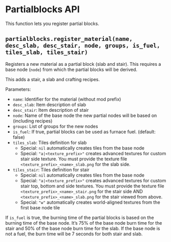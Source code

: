 # Partialblocks API

This function lets you register partial blocks.

## `partialblocks.register_material(name, desc_slab, desc_stair, node, groups, is_fuel, tiles_slab, tiles_stair)`

Registers a new material as a partial block (slab and stair). This requires a base node (`node`) from which
the partial blocks will be derived.

This adds a stair, a slab and crafting recipes.

Parameters:

* `name`: Identifier for the material (without mod prefix)
* `desc_slab`: Item description of slab
* `desc_stair`: Item description of stair
* `node`: Name of the base node the new partial nodes will be based on (including recipes)
* `groups`: List of groups for the new nodes
* `is_fuel`: If true, partial blocks can be used as furnace fuel. (default: false)
* `tiles_slab`: Tiles definition for slab
    * Special: `nil` automatically creates tiles from the base node
    * Special: `"a|<texture_prefix>"` creates advanced textures for custom stair side texture.
               You must provide the texture file `<texture_prefix>_<name>_slab.png` for the slab side.
* `tiles_stair`: Tiles definition for stair
    * Special: `nil` automatically creates tiles from the base node
    * Special: `"a|<texture_prefix>"` creates advanced textures for custom stair top, bottom and side textures.
               You must provide the texture file `<texture_prefix>_<name>_stair.png` for the stair side AND
               `<texture_prefix>_<name>_slab.png` for the stair viewed from above.
    * Special: `"w"` automatically creates world-aligned textures
               from the first base node tile

If `is_fuel` is true, the burning time of the partial blocks is based on the burning
time of the base node. It’s 75% of the base node burn time for the stair and 50%
of the base node burn time for the slab.
If the base node is not a fuel, the burn time will be 7 seconds for both stair and slab.
